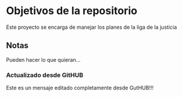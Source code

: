 # Objetivos de la repositorio

Este proyecto se encarga de manejar los planes de la liga de la justicia


## Notas
Pueden hacer lo que quieran...

### Actualizado desde GitHUB
Este es un mensaje editado completamente desde GutHUB!!!
